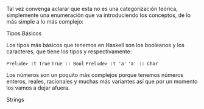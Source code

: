 Tal vez convenga aclarar que esta no es una categorización teórica, simplemente una enumeración que va introduciendo los conceptos, de lo más simple a lo más complejo:

Tipos Básicos  

Los tipos más básicos que tenemos en Haskell son los booleanos y los caracteres, que tiene los tipos y respectivamente:

`Prelude> :t True`
`True :: Bool`
`Prelude> :t 'a'`
`'a' :: Char`

Los números son un poquito más complejos porque tenemos números enteros, reales, racionales y muchas más variantes así que por un momento los vamos a dejar afuera.

Strings  


